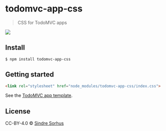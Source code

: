 # todomvc-app-css

> CSS for TodoMVC apps

![](screenshot.png)


## Install


```
$ npm install todomvc-app-css
```


## Getting started

```html
<link rel="stylesheet" href="node_modules/todomvc-app-css/index.css">
```

See the [TodoMVC app template](https://github.com/tastejs/todomvc-app-template).


## License

CC-BY-4.0 © [Sindre Sorhus](https://sindresorhus.com)
